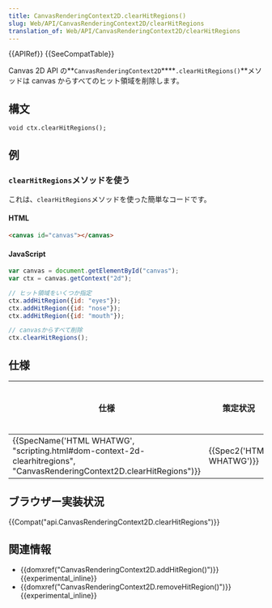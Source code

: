 ```yaml
---
title: CanvasRenderingContext2D.clearHitRegions()
slug: Web/API/CanvasRenderingContext2D/clearHitRegions
translation_of: Web/API/CanvasRenderingContext2D/clearHitRegions
---
```

{{APIRef}} {{SeeCompatTable}}

Canvas 2D API の**`CanvasRenderingContext2D`\*\***`.clearHitRegions()`\*\*メソッドは canvas からすべてのヒット領域を削除します。

## 構文

    void ctx.clearHitRegions();

## 例

### `clearHitRegions`メソッドを使う

これは、`clearHitRegions`メソッドを使った簡単なコードです。

#### HTML

```html
<canvas id="canvas"></canvas>
```

#### JavaScript

```js
var canvas = document.getElementById("canvas");
var ctx = canvas.getContext("2d");

// ヒット領域をいくつか指定
ctx.addHitRegion({id: "eyes"});
ctx.addHitRegion({id: "nose"});
ctx.addHitRegion({id: "mouth"});

// canvasからすべて削除
ctx.clearHitRegions();
```

## 仕様

| 仕様                                                                                                                                                             | 策定状況                         | コメント |
| ---------------------------------------------------------------------------------------------------------------------------------------------------------------- | -------------------------------- | -------- |
| {{SpecName('HTML WHATWG', "scripting.html#dom-context-2d-clearhitregions", "CanvasRenderingContext2D.clearHitRegions")}} | {{Spec2('HTML WHATWG')}} |          |

## ブラウザー実装状況

{{Compat("api.CanvasRenderingContext2D.clearHitRegions")}}

## 関連情報

- {{domxref("CanvasRenderingContext2D.addHitRegion()")}} {{experimental_inline}}
- {{domxref("CanvasRenderingContext2D.removeHitRegion()")}} {{experimental_inline}}

